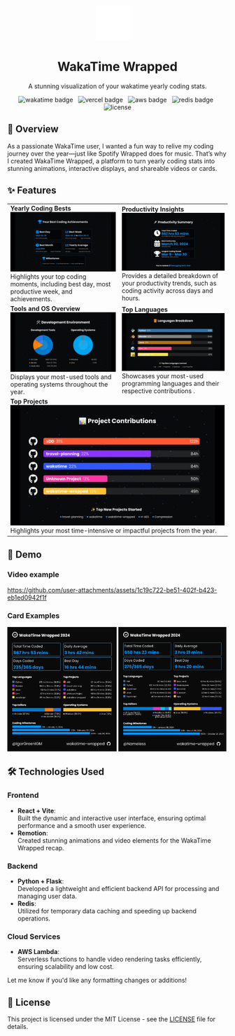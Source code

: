<div align="center">
  <img src="public/wakatime-white-logo.svg" alt="WakaTime Logo" height="80" style="margin-right: 20px">
  <h1>WakaTime Wrapped</h1>
</div>

<p align='center'>
A stunning visualization of your wakatime yearly coding stats.
</p>

<p align="center" style="margin-bottom:25px">
<img src="https://img.shields.io/badge/WakaTime-1f77b4?style=for-the-badge&logo=WakaTime&logoColor=white" alt="wakatime badge" />
&nbsp;
<img src="https://img.shields.io/badge/Vercel-000000?&style=for-the-badge&logo=vercel&logoColor=white" alt="vercel badge" />
&nbsp;
<img src="https://img.shields.io/badge/Amazon_AWS-FF9900?&style=for-the-badge&logo=amazonaws&logoColor=white" alt="aws badge" />
&nbsp;
<img src="https://img.shields.io/badge/redis-%23DD0031.svg?&style=for-the-badge&logo=redis&logoColor=white" alt="redis badge" />
&nbsp;
<img src="https://img.shields.io/badge/license-MIT-blue.svg?style=for-the-badge" alt="license" />
</p>

## 🚀 Overview
As a passionate WakaTime user, I wanted a fun way to relive my coding journey over the year—just like Spotify Wrapped does for music. That’s why I created WakaTime Wrapped, a platform to turn yearly coding stats into stunning animations, interactive displays, and shareable videos or cards.

## ✨ Features  
<table> <tr> <td> <strong>Yearly Coding Bests</strong><br> <img src="readme_res/coding_bests.jpg" alt="Yearly Coding Bests" width="100%"><br> Highlights your top coding moments, including best day, most productive week, and achievements. </td> <td> <strong>Productivity Insights</strong><br> <img src="readme_res/productivity.jpg" alt="Productivity Insights" width="100%"><br> Provides a detailed breakdown of your productivity trends, such as coding activity across days and hours. </td> </tr> <tr> <td> <strong>Tools and OS Overview</strong><br> <img src="readme_res/tools_and_os.jpg" alt="Tools and OS Overview" width="100%"><br> Displays your most-used tools and operating systems throughout the year. </td> <td> <strong>Top Languages</strong><br> <img src="readme_res/top_languages.jpg" alt="Top Languages" width="100%"><br> Showcases your most-used programming languages and their respective contributions . </td> </tr> <tr> <td colspan="2"> <strong>Top Projects</strong><br> <img src="readme_res/top_projects.jpg" alt="Top Projects" width="100%"><br> Highlights your most time-intensive or impactful projects from the year. </td> </tr> </table>


## 🎯 Demo

### Video example
https://github.com/user-attachments/assets/1c19c722-be51-402f-b423-eb1ed0942f1f

### Card Examples
<p align="left">
  <img src="readme_res/IgorGrennIGM.png" alt="WakaTime Card Example 1" width="49.65%">
  <img src="readme_res/Nameless.png" alt="WakaTime Card Example 1" width="49%">
</p>

## 🛠️ Technologies Used  

### Frontend  
- **React + Vite**:  
  Built the dynamic and interactive user interface, ensuring optimal performance and a smooth user experience.  
- **Remotion**:  
  Created stunning animations and video elements for the WakaTime Wrapped recap.

### Backend  
- **Python + Flask**:  
  Developed a lightweight and efficient backend API for processing and managing user data.  
- **Redis**:  
  Utilized for temporary data caching and speeding up backend operations.

### Cloud Services  
- **AWS Lambda**:  
  Serverless functions to handle video rendering tasks efficiently, ensuring scalability and low cost.  

Let me know if you'd like any formatting changes or additions!

## 📄 License
This project is licensed under the MIT License - see the [LICENSE](LICENSE) file for details.